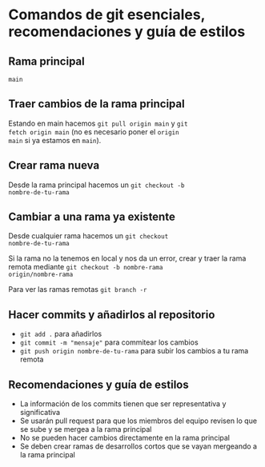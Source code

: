 # Comandos de git esenciales, recomendaciones y guía de estilos

## Rama principal

<code>main</code>

## Traer cambios de la rama principal

Estando en main hacemos <code>git pull origin main</code> y <code>git fetch origin main</code> (no es necesario poner el <code>origin main</code> si ya estamos en <code>main</code>).

## Crear rama nueva

Desde la rama principal hacemos un <code>git checkout -b nombre-de-tu-rama</code>

## Cambiar a una rama ya existente

Desde cualquier rama hacemos un <code>git checkout nombre-de-tu-rama</code>

Si la rama no la tenemos en local y nos da un error, crear y traer la rama remota mediante <code>git checkout -b nombre-rama origin/nombre-rama </code>

Para ver las ramas remotas <code>git branch -r</code>

## Hacer commits y añadirlos al repositorio

- <code>git add .</code> para añadirlos
- <code>git commit -m "mensaje"</code> para commitear los cambios
- <code>git push origin nombre-de-tu-rama</code> para subir los cambios a tu rama remota

## Recomendaciones y guía de estilos

- La información de los commits tienen que ser representativa y significativa
- Se usarán pull request para que los miembros del equipo revisen lo que se sube y se mergea a la rama principal
- No se pueden hacer cambios directamente en la rama principal
- Se deben crear ramas de desarrollos cortos que se vayan mergeando a la rama principal
